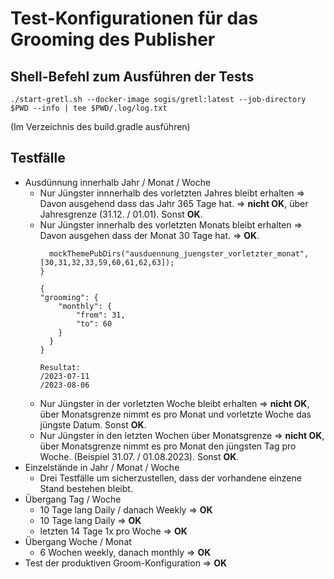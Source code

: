 # Test-Konfigurationen für das Grooming des Publisher

## Shell-Befehl zum Ausführen der Tests

    ./start-gretl.sh --docker-image sogis/gretl:latest --job-directory $PWD --info | tee $PWD/.log/log.txt

(Im Verzeichnis des build.gradle ausführen)

## Testfälle

* Ausdünnung innerhalb Jahr / Monat / Woche
    * Nur Jüngster innnerhalb des vorletzten Jahres bleibt erhalten => Davon ausgehend dass das Jahr 365 Tage hat. => **nicht OK**, über Jahresgrenze (31.12. / 01.01). Sonst **OK**.
    * Nur Jüngster innerhalb des vorletzten Monats bleibt erhalten => Davon ausgehen dass der Monat 30 Tage hat. => **OK**.
      ```doFirst{
        mockThemePubDirs("ausduennung_juengster_vorletzter_monat", [30,31,32,33,59,60,61,62,63]); 
      }
      ```
      ```
      {
      "grooming": {
          "monthly": {
              "from": 31,
              "to": 60
          }
        }
      }
      ```
      ```
      Resultat:
      /2023-07-11
      /2023-08-06
      ```
    * Nur Jüngster in der vorletzten Woche bleibt erhalten => **nicht OK**, über Monatsgrenze nimmt es pro Monat und vorletzte Woche das jüngste Datum. Sonst **OK**.
    * Nur Jüngster in den letzten Wochen über Monatsgrenze => **nicht OK**, über Monatsgrenze nimmt es pro Monat den jüngsten Tag pro Woche. (Beispiel 31.07. / 01.08.2023). Sonst **OK**.
* Einzelstände in Jahr / Monat / Woche
    * Drei Testfälle um sicherzustellen, dass der vorhandene einzene Stand bestehen bleibt.
* Übergang Tag / Woche
    * 10 Tage lang Daily / danach Weekly => **OK**
    * 10 Tage lang Daily => **OK**
    * letzten 14 Tage 1x pro Woche => **OK**
* Übergang Woche / Monat
    * 6 Wochen weekly, danach monthly => **OK**
* Test der produktiven Groom-Konfiguration => **OK**
